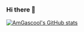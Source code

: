 ### Hi there 👋

<!--
**AmGascool/AmGascool** is a ✨ _special_ ✨ repository because its `README.md` (this file) appears on your GitHub profile.

Here are some ideas to get you started:

- 🔭 I’m currently working on Coding
- 🌱 I’m currently learning Go Python
- 👯 I’m looking to collaborate on ...
- 🤔 I’m looking for help with ...
- 💬 Ask me about ...
- 📫 How to reach me: ...
- 😄 Pronouns: ...
- ⚡ Fun fact: ...
-->

[![AmGascool's GitHub stats](https://github-readme-stats.vercel.app/api?username=anuraghazra)](https://github.com/AmGascool/github-readme-stats)
